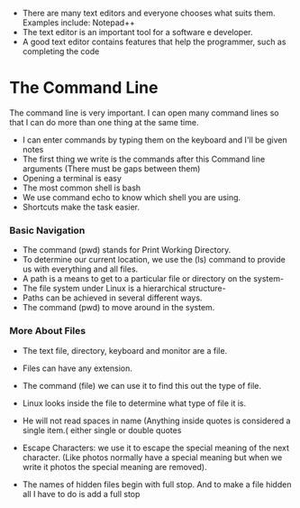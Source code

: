 * There are many text editors and everyone chooses what suits them.
Examples include: Notepad++
* The text editor is an important tool for a software e developer.
* A good text editor contains features that help the programmer, such as completing the code
# The Command Line
The command line is very important. I can open many command lines so that I can do more than one thing at the same time.

* I can enter commands by typing them on the keyboard and I'll be given notes
* The first thing we write is the commands after this Command line arguments (There must be gaps between them)
* Opening a terminal is easy
* The most common shell is bash
* We use command echo to know which shell you are using.
* Shortcuts make the task easier.

### Basic Navigation

 * The command (pwd) stands for Print Working Directory.
* To determine our current location, we use the (ls) command to provide us with everything and all files.
* A path is a means to get to a particular file or directory on the system-
* The file system under Linux is a hierarchical structure-
* Paths can be achieved in several different ways.
* The command (pwd) to move around in the system.

### More About Files

* The text file, directory, keyboard and monitor are a file.
* Files can have any extension.
* The command (file) we can use it to find this out the type of file.
* Linux looks inside the file to determine what type of file it is.
* He will not read spaces in name
(Anything inside quotes is considered a single item.( either single or double quotes
* Escape Characters: we use it to escape the special meaning of the next character. (Like photos normally have a special meaning but when we write it photos the special meaning are removed).

* The names of hidden files begin with full stop. And to make a file hidden all I have to do is add a full stop






